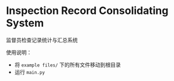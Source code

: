 # Inspection Record Consolidating System

监督员检查记录统计与汇总系统

使用说明：

- 将 `example files/` 下的所有文件移动到根目录
- 运行 `main.py`
